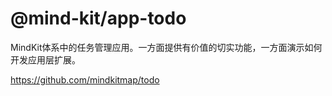 # @mind-kit/app-todo

MindKit体系中的任务管理应用。一方面提供有价值的切实功能，一方面演示如何开发应用层扩展。


https://github.com/mindkitmap/todo

